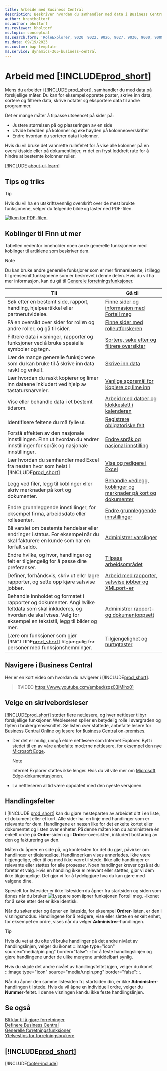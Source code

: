 ```yaml
---
title: Arbeide med Business Central
description: Beskriver hvordan du samhandler med data i Business Central.
author: brentholtorf
ms.author: bholtorf
ms.reviewer: bholtorf
ms.topic: conceptual
ms.search.form: 'RoleExplorer, 9020, 9022, 9026, 9027, 9030, 9000, 9009, 9004, 9005, 9024, 9006, 9007, 9010, 9016, 9017'
ms.date: 09/19/2023
ms.custom: bap-template
ms.service: dynamics-365-business-central
---
```

# Arbeid med [!INCLUDE[prod_short](includes/prod_short.md)]

Mens du arbeider i [!INCLUDE [prod_short](includes/prod_short.md)], samhandler du med data på forskjellige måter. Du kan for eksempel opprette poster, skrive inn data, sortere og filtrere data, skrive notater og eksportere data til andre programmer.

Det er mange måter å tilpasse utseendet på sider på: 

* Justere størrelsen på og plasseringen av en side
* Utvide bredden på kolonner og øke høyden på kolonneoverskrifter
* Endre hvordan du sorterer data i kolonner. 

Hvis du vil bruke det vannrette rullefeltet for å vise alle kolonner på en oversiktsside eller på dokumentlinjer, er det en fryst loddrett rute for å hindre at bestemte kolonner ruller.

[!INCLUDE [about-ui-learn](includes/about-ui-learn.md)]

## <a name="cheatsheet"></a>Tips og triks

> [!TIP]
> Hvis du vil ha en utskriftsvennlig overskrift over de mest brukte funksjonene, velger du følgende bilde og laster ned PDF-filen.
>
> [ ![Ikon for PDF-filen.](media/cheat_sheet_inline.png) ](media/cheat_sheet.pdf "Ikon som åpner en PDF-fil")

## Koblinger til Finn ut mer

Tabellen nedenfor inneholder noen av de generelle funksjonene med koblinger til artiklene som beskriver dem.

> [!NOTE]
> Du kan bruke andre generelle funksjoner som er mer firmarelaterte, i tillegg til grensesnittfunksjonene som er beskrevet i denne delen. Hvis du vil ha mer informasjon, kan du gå til [Generelle forretningsfunksjoner](ui-across-business-areas.md).

| Til  | Gå til |
| --- | --- |
|Søk etter en bestemt side, rapport, handling, hjelpeartikkel eller partnerutvidelse. |[Finne sider og informasjon med Fortell meg](ui-search.md) |
|Få en oversikt over sider for rollen og andre roller, og gå til sider.|[Finne sider med rolleutforskeren](ui-role-explorer.md)|
|Filtrere data i visninger, rapporter og funksjoner ved å bruke spesielle symboler og tegn. |[Sortere, søke etter og filtrere oversikter](ui-enter-criteria-filters.md) |
|Lær de mange generelle funksjonene som du kan bruke til å skrive inn data raskt og enkelt.|[Skrive inn data](ui-enter-data.md)|
|Lær hvordan du raskt kopierer og limer inn dataene inkludert ved hjelp av tastatursnarveier.|[Vanlige spørsmål for Kopiere og lime inn](faq-copy-paste.yml)|
|Vise eller behandle data i et bestemt tidsrom. |[Arbeid med datoer og klokkeslett i kalenderen](ui-enter-date-ranges.md) |
|Identifisere feltene du må fylle ut. |[Registrere obligatoriske felt](ui-mandatory-fields.md) |
|Forstå effekten av den nasjonale innstillingen. Finn ut hvordan du endrer innstillinger for språk og nasjonale innstillinger.|[Endre språk og nasjonal innstilling](about-locale-language.md)|
|Lær hvordan du samhandler med Excel fra nesten hvor som helst i [!INCLUDE[prod_short](includes/prod_short.md)]|[Vise og redigere i Excel](across-work-with-excel.md)|
|Legg ved filer, legg til koblinger eller skriv merknader på kort og dokumenter.|[Behandle vedlegg, koblinger og merknader på kort og dokumenter](ui-how-add-link-to-record.md)|
|Endre grunnleggende innstillinger, for eksempel firma, arbeidsdato eller rollesenter. |[Endre grunnleggende innstillinger](ui-change-basic-settings.md) |
|Bli varslet om bestemte hendelser eller endringer i status. For eksempel når du skal fakturere en kunde som har en forfalt saldo.|[Administrer varslinger](ui-smart-notifications.md)|
|Endre hvilke, og hvor, handlinger og felt er tilgjengelig for å passe dine preferanser.|[Tilpass arbeidsområdet](ui-personalization-user.md) |
|Definer, forhåndsvis, skriv ut eller lagre rapporter, og sette opp kjøre satsvise jobber.|[Arbeid med rapporter, satsvise jobber og XMLport-er](ui-work-report.md)|
|Behandle innholdet og formatet i rapporter og dokumenter. Angi hvilke feltdata som skal inkluderes, og hvordan de skal vises. Velg for eksempel en tekststil, legg til bilder og mer.|[Administrer rapport- og dokumentoppsett](ui-manage-report-layouts.md) |
|Lære om funksjoner som gjør [!INCLUDE[prod_short](includes/prod_short.md)] tilgjengelig for personer med funksjonshemminger.|[Tilgjengelighet og hurtigtaster](ui-accessibility.md)|

## Navigere i Business Central

Her er en kort video om hvordan du navigerer i [!INCLUDE[prod_short](includes/prod_short.md)].

> [!VIDEO https://www.youtube.com/embed/zqz03iMihx0]

## Velge en skrivebordsleser

[!INCLUDE[prod_short](includes/prod_short.md)] støtter flere nettlesere, og hver nettleser tilbyr forskjellige funksjoner. Webleseren spiller en betydelig rolle i svargraden og flyten i brukergrensesnittet. Se listen over støttede, anbefalte lesere for [Business Central Online](./product-requirements.md) og lesere for [Business Central on-premises](/dynamics365/business-central/dev-itpro/deployment/system-requirement-business-central-v15).

- Der det er mulig, unngå eldre nettlesere som Internet Explorer. Bytt i stedet til en av våre anbefalte moderne nettlesere, for eksempel den [nye Microsoft Edge](https://www.microsoft.com/edge/).  

    > [!NOTE]
    > Internet Explorer støttes ikke lenger. Hvis du vil vite mer om [Microsoft Edge-dokumentasjonen](https://support.microsoft.com/hub/4337664/microsoft-edge-help).
- La nettleseren alltid være oppdatert med den nyeste versjonen.

## Handlingsfelter

I [!INCLUDE [prod_short](includes/prod_short.md)] kan du gjøre mesteparten av arbeidet ditt i en liste, et dokument eller et kort. Alle sider har en linje med handlinger som er relevante for dem. Handlingene er nesten like for det enkelte kortet eller dokumentet og listen over enheter. På denne måten kan du administrere én enkelt ordre på **Ordre**-siden og i **Ordrer**-oversikten, inkludert bokføring av den og fakturering av den.  

Måten du åpner en side på, og konteksten for det du gjør, påvirker om handlinger er tilgjengelige. Handlinger kan vises annerledes, ikke være tilgjengelige, eller til og med ikke være til stede. Ikke alle handlinger er relevante eller støttes for alle prosesser. Noen handlinger krever også at du foretar et valg. Hvis en handling ikke er relevant eller støttes, gjør vi dem ikke tilgjengelige. Det gjør vi for å tydeliggjøre hva du kan gjøre med valgene dine.

Spesielt for listesider er ikke listesiden du åpner fra startsiden og siden som åpnes når du bruker ![Lyspære som åpner funksjonen Fortell meg.](media/ui-search/search_small.png "Fortell hva du vil gjøre") -ikonet for å søke etter det er ikke identisk.  

Når du søker etter og åpner en listeside, for eksempel **Ordrer**-listen, er den i visningsmodus. Handlingene for å redigere, vise eller slette en enkelt enhet, for eksempel en ordre, vises når du velger **Administrer**-handlingen.  

> [!TIP]
> Hvis du vet at du ofte vil bruke handlinger på det andre nivået av handlingslinjen, velger du ikonet :::image type="icon" source="media/pin.png" border="false"::: for å feste handlingslinjen og gjøre handlingene under de ulike menyene umiddelbart synlig.
>
> Hvis du skjule det andre nivået av handlingsfeltet igjen, velger du ikonet :::image type="icon" source="media/unpin.png" border="false":::.

Når du åpner den samme listesiden fra startsiden din, er ikke **Administrer**-handlingen til stede. Hvis du vil åpne en individuell ordre, velger du **Nummer**-feltet. I denne visningen kan du ikke feste handlingslinjen.  

## Se også

[Bli klar til å gjøre forretninger](ui-get-ready-business.md)  
[Definere Business Central](setup.md)  
[Generelle forretningsfunksjoner](ui-across-business-areas.md)  
[Ytelsestips for forretningsbrukere](/dynamics365/business-central/dev-itpro/performance/performance-users?toc=/dynamics365/business-central/toc.json)

## [!INCLUDE[prod_short](includes/free_trial_md.md)]

[!INCLUDE[footer-include](includes/footer-banner.md)]
